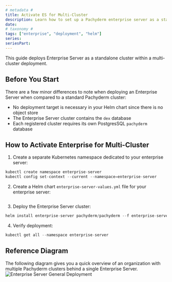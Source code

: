 ```yaml
---
# metadata # 
title: Activate ES for Multi-Cluster
description: Learn how to set up a Pachyderm enterprise server as a standalone cluster within a multi-cluster deployment.
date: 
# taxonomy #
tags: ["enterprise", "deployment", "helm"]
series:
seriesPart:
---
```


This guide deploys Enterprise Server as a standalone cluster within a multi-cluster deployment.

## Before You Start 

There are a few minor differences to note when deploying an Enterprise Server when compared to a standard Pachyderm cluster:

- No deployment target is necessary in your Helm chart since there is no object store
- The Enterprise Server cluster contains the `dex` database
- Each registered cluster requires its own PostgresSQL `pachyderm` database
  
##  How to Activate Enterprise for Multi-Cluster 


1. Create a separate Kubernetes namespace dedicated to your enterprise server:
```s
kubectl create namespace enterprise-server
kubectl config set-context --current --namespace=enterprise-server
```
2. Create a Helm chart `enterprise-server-values.yml` file for your enterprise server: 
```s
```
3. Deploy the Enterprise Server cluster:
```s
helm install enterprise-server pachyderm/pachyderm --f enterprise-server-values.yml
```
4. Verify deployment:
```s
kubectl get all --namespace enterprise-server
```

## Reference  Diagram 
The following diagram gives you a quick overview of an organization with multiple Pachyderm clusters behind a single Enterprise Server.
![Enterprise Server General Deployment](/images/enterprise-server.png)
